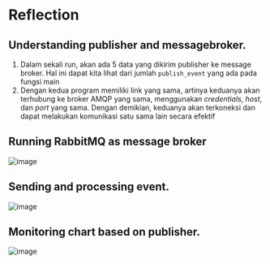 # Reflection
## Understanding publisher and messagebroker.

1. Dalam sekali run, akan ada 5 data yang dikirim publisher ke message broker. Hal ini dapat kita lihat dari jumlah `publish_event` yang ada pada fungsi main
2. Dengan kedua program memiliki link yang sama, artinya keduanya akan terhubung ke broker AMQP yang sama, menggunakan _credentials, host_, dan _port_ yang sama. Dengan demikian, keduanya akan terkoneksi dan dapat melakukan komunikasi satu sama lain secara efektif

## Running RabbitMQ as message broker

![image](https://github.com/bangjai123/modul8-publisher/assets/120235144/2c907132-ee16-4880-9810-a0e32da8e229)

## Sending and processing event.
![image](https://github.com/bangjai123/modul8-publisher/assets/120235144/f03d2487-5f73-472a-abf6-3220cbdc1dd3)

## Monitoring chart based on publisher.
![image](https://github.com/bangjai123/modul8-publisher/assets/120235144/94094dce-3804-4fd3-ac87-01a16a3378eb)

